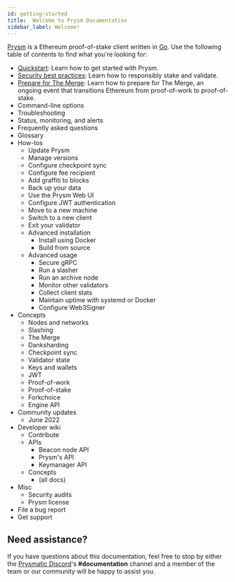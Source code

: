 ```yaml
---
id: getting-started
title:  Welcome to Prysm Documentation
sidebar_label: Welcome!
---
```


[Prysm](https://github.com/prysmaticlabs/prysm) is a Ethereum proof-of-stake client written in [Go](https://golang.org). Use the following table of contents to find what you're looking for:

 - [Quickstart](./install/install-with-script.md): Learn how to get started with Prysm.
 - [Security best practices](./security-best-practices.md): Learn how to responsibly stake and validate. 
 - [Prepare for The Merge](./prepare-for-merge.md): Learn how to prepare for The Merge, an ongoing event that transitions Ethereum from proof-of-work to proof-of-stake.
 - Command-line options
 - Troubleshooting
 - Status, monitoring, and alerts
 - Frequently asked questions
 - Glossary
 - How-tos
   - Update Prysm
   - Manage versions
   - Configure checkpoint sync
   - Configure fee recipient
   - Add graffiti to blocks
   - Back up your data
   - Use the Prysm Web UI
   - Configure JWT authentication
   - Move to a new machine
   - Switch to a new client
   - Exit your validator
   - Advanced installation
     - Install using Docker
     - Build from source
   - Advanced usage
     - Secure gRPC
     - Run a slasher
     - Run an archive node
     - Monitor other validators
     - Collect client stats
     - Maintain uptime with systemd or Docker
     - Configure Web3Signer
 - Concepts
   - Nodes and networks
   - Slashing
   - The Merge
   - Danksharding
   - Checkpoint sync
   - Validator state
   - Keys and wallets
   - JWT
   - Proof-of-work
   - Proof-of-stake
   - Forkchoice
   - Engine API
 - Community updates
   - June 2022
 - Developer wiki
   - Contribute
   - APIs
     - Beacon node API
     - Prysm's API
     - Keymanager API
   - Concepts
     - (all docs)
 - Misc
   - Security audits
   - Prysm license
 - File a bug report
 - Get support



## Need assistance?

If you have questions about this documentation, feel free to stop by either the [Prysmatic Discord](https://discord.gg/prysmaticlabs)'s **#documentation** channel and a member of the team or our community will be happy to assist you.
